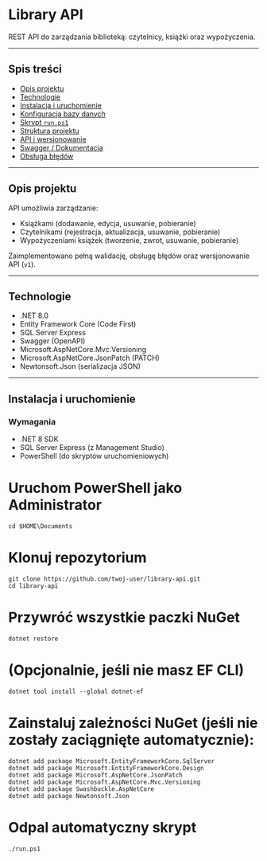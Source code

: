 # Library API

REST API do zarządzania biblioteką: czytelnicy, książki oraz wypożyczenia.

---

## Spis treści

- [Opis projektu](#opis-projektu)  
- [Technologie](#technologie)  
- [Instalacja i uruchomienie](#instalacja-i-uruchomienie)  
- [Konfiguracja bazy danych](#konfiguracja-bazy-danych)  
- [Skrypt `run.ps1`](#skrypt-runps1)  
- [Struktura projektu](#struktura-projektu)  
- [API i wersjonowanie](#api-i-wersjonowanie)  
- [Swagger / Dokumentacja](#swagger--dokumentacja)  
- [Obsługa błędów](#obsługa-błędów)  

---

## Opis projektu

API umożliwia zarządzanie:

- Książkami (dodawanie, edycja, usuwanie, pobieranie)  
- Czytelnikami (rejestracja, aktualizacja, usuwanie, pobieranie)  
- Wypożyczeniami książek (tworzenie, zwrot, usuwanie, pobieranie)

Zaimplementowano pełną walidację, obsługę błędów oraz wersjonowanie API (`v1`).

---

## Technologie

- .NET 8.0  
- Entity Framework Core (Code First)  
- SQL Server Express  
- Swagger (OpenAPI)  
- Microsoft.AspNetCore.Mvc.Versioning  
- Microsoft.AspNetCore.JsonPatch (PATCH)  
- Newtonsoft.Json (serializacja JSON)  

---

## Instalacja i uruchomienie

### Wymagania

- .NET 8 SDK  
- SQL Server Express (z Management Studio)  
- PowerShell (do skryptów uruchomieniowych)  

# Uruchom PowerShell jako Administrator

    cd $HOME\Documents

# Klonuj repozytorium
    git clone https://github.com/twoj-user/library-api.git
    cd library-api

# Przywróć wszystkie paczki NuGet
    dotnet restore

# (Opcjonalnie, jeśli nie masz EF CLI)
    dotnet tool install --global dotnet-ef

# Zainstaluj zależności NuGet (jeśli nie zostały zaciągnięte automatycznie):
    dotnet add package Microsoft.EntityFrameworkCore.SqlServer
    dotnet add package Microsoft.EntityFrameworkCore.Design
    dotnet add package Microsoft.AspNetCore.JsonPatch
    dotnet add package Microsoft.AspNetCore.Mvc.Versioning
    dotnet add package Swashbuckle.AspNetCore
    dotnet add package Newtonsoft.Json

# Odpal automatyczny skrypt
    ./run.ps1

